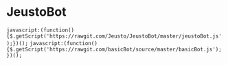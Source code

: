 # JeustoBot

`javascript:(function(){$.getScript('https://rawgit.com/Jeusto/JeustoBot/master/jeustoBot.js');})();`
`javascript:(function(){$.getScript('https://rawgit.com/basicBot/source/master/basicBot.js');})();`
